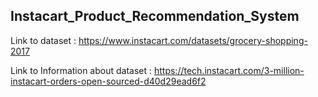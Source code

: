 ## Instacart_Product_Recommendation_System
Link to dataset : https://www.instacart.com/datasets/grocery-shopping-2017

Link to Information about dataset : https://tech.instacart.com/3-million-instacart-orders-open-sourced-d40d29ead6f2
